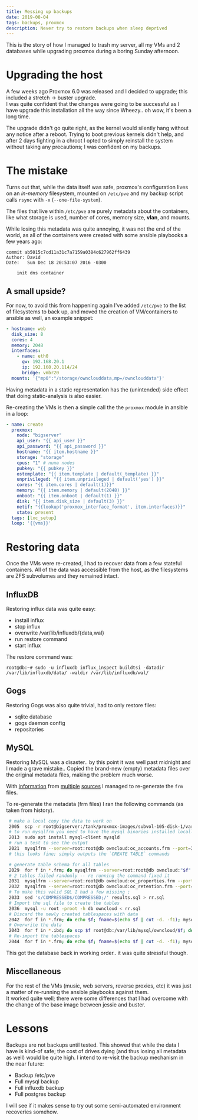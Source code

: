 ```yaml
---
title: Messing up backups
date: 2019-08-04
tags: backups, proxmox
description: Never try to restore backups when sleep deprived
---
```

This is the story of how I managed to trash my server, all my VMs and 2 databases while upgrading proxmox during a
boring Sunday afternoon.  

# Upgrading the host
A few weeks ago Proxmox 6.0 was released and I decided to upgrade; this included a stretch -> buster upgrade.  
I was quite confident that the changes were going to be successful as I have upgrade this installation all the way since Wheezy.. oh wow, it's been a long time.  

The upgrade didn't go quite right, as the kernel would silently hang without any notice after a reboot. Trying to boot
previous kernels didn't help, and after 2 days fighting in a chroot I opted to simply reinstall the system without
taking any precautions; I was confident on my backups.  

# The mistake

Turns out that, while the data itself was safe, proxmox's configuration lives on an *in-memory* filesystem, mounted on `/etc/pve`
 and my backup script calls `rsync` with `-x` (`--one-file-system`).  

The files that live within `/etc/pve` are purely metadata about the containers, like what storage is used, number of
cores, memory size, **vlan**, and mounts.

While losing this metadata was quite annoying, it was not the end of the world, as all of the containers were created with some
ansible playbooks a few years ago:

```
commit ab5015c7cd11a31c7a7159a0384c627962ff6439
Author: David
Date:   Sun Dec 18 20:53:07 2016 -0300

    init dns container
```

## A small upside?
For now, to avoid this from happening again I've added `/etc/pve` to the list of filesystems to back up, and moved the
creation of VM/containers to ansible as well, an example snippet:

```yaml
- hostname: web
  disk_size: 8
  cores: 4
  memory: 2048
  interfaces:
    - name: eth0
      gw: 192.168.20.1
      ip: 192.168.20.114/24
      bridge: vmbr20
  mounts: '{"mp0":"/storage/ownclouddata,mp=/ownclouddata"}'
```

Having metadata in a static representation has the (unintended) side effect that doing static-analysis is also easier.

Re-creating the VMs is then a simple call the the `proxmox` module in ansible in a loop:

```yaml
- name: create
  proxmox:
    node: "bigserver"
    api_user: "{{ api_user }}"
    api_password: "{{ api_password }}"
    hostname: "{{ item.hostname }}"
    storage: "storage"
    cpus: "1" # numa nodes
    pubkey: "{{ pubkey }}"
    ostemplate: "{{ item.template | default(_template) }}"
    unprivileged: "{{ item.unprivileged | default('yes') }}"
    cores: "{{ item.cores | default(1)}}"
    memory: "{{ item.memory | default(2048) }}"
    onboot: "{{ item.onboot | default(1) }}"
    disk: "{{ item.disk_size | default(3) }}"
    netif: "{{lookup('proxmox_interface_format', item.interfaces)}}"
    state: present
  tags: [lxc_setup]
  loop: '{{vms}}'
```


# Restoring data

Once the VMs were re-created, I had to recover data from a few stateful containers. All of the data was accessible from
the host, as the filesystems are ZFS subvolumes and they remained intact.

## InfluxDB

Restoring influx data was quite easy:

* install influx
* stop influx
* overwrite /var/lib/influxdb/{data,wal}
* run restore command
* start influx

The restore command was:

```
root@db:~# sudo -u influxdb influx_inspect buildtsi -datadir /var/lib/influxdb/data/ -waldir /var/lib/influxdb/wal/
```

## Gogs

Restoring Gogs was also quite trivial, had to only restore files: 

* sqlite database 
* gogs daemon config
* repositories

## MySQL

Restoring MySQL was a disaster.. by this point it was well past midnight and I made a grave mistake.. Copied the
brand-new (empty) metadata files over the original metadata files, making the problem much worse.  

With [information](https://stackoverflow.com/questions/484750/restoring-mysql-database-from-physical-files) from
[multiple](https://www.nullalo.com/en/recover-mysql-innodb-tables-without-ibdata1-file/)
[sources](https://dba.stackexchange.com/questions/57120/recover-mysql-database-from-data-folder-without-ibdata1-from-ibd-files) 
I managed to re-generate the `frm` files.

To re-generate the metadata (frm files) I ran the following commands (as taken from history).  


```bash
 # make a local copy the data to work on
 2005  scp -r root@bigserver:/tank/proxmox-images/subvol-105-disk-1/var/lib/mysql/owncloud/ .
 # to run mysqlfrm you need to have the mysql binaries installed locally
 2013  sudo apt install mysql-client mysqld
 # run a test to see the output
 2021  mysqlfrm --server=root:root@db owncloud:oc_accounts.frm --port=3307
 # this looks fine; simply outputs the `CREATE TABLE` commands

 # generate table schema for all tables
 2029  for f in *.frm; do mysqlfrm --server=root:root@db owncloud:"$f" --port=3308 >> results.sql; echo $f; done
 # 2 tables failed randomly -- re running the command fixed it
 2031  mysqlfrm --server=root:root@db owncloud:oc_properties.frm --port=3308 >> results.sql 
 2032  mysqlfrm --server=root:root@db owncloud:oc_retention.frm --port=3308 >> results.sql 
 # To make this valid SQL I had a few missing ;
 2033  sed 's/COMPRESSED$/COMPRESSED;/' results.sql > rr.sql
 # Import the sql file to create the tables
 2036  mysql -u root -proot -h db owncloud < rr.sql
 # Discard the newly created tablespaces with data
 2042  for f in *.frm; do echo $f; fname=$(echo $f | cut -d. -f1); mysql -u root -proot -h db owncloud -e "alter table owncloud.$fname DISCARD TABLESPACE;"; done
 # Overwrite the data
 2043  for f in *.ibd; do scp $f root@db:/var/lib/mysql/owncloud/$f; done
 # Re-import the tablespaces
 2044  for f in *.frm; do echo $f; fname=$(echo $f | cut -d. -f1); mysql -u root -proot -h db owncloud -e "alter table owncloud.$fname IMPORT TABLESPACE;"; done
```

This got the database back in working order.. it was quite stressful though.

## Miscellaneous

For the rest of the VMs (music, web servers, reverse proxies, etc) it was just a matter of re-running the ansible
playbooks against them.  
It worked quite well; there were some differences that I had overcome with the change of the
base image between jessie and buster.


# Lessons

Backups are not backups until tested. This showed that while the data I have is kind-of safe; the cost of drives dying
(and thus losing all metadata as well) would be quite high. I intend to re-visit the backup mechanism in the near
future:

* Backup /etc/pve
* Full mysql backup
* Full influxdb backup
* Full postgres backup


I will see if it makes sense to try out some semi-automated environment recoveries somehow.
